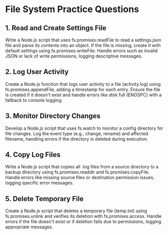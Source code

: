 # File System Practice Questions

## 1. Read and Create Settings File
Write a Node.js script that uses fs.promises.readFile to read a settings.json file and parse its contents into an object. If the file is missing, create it with default settings using fs.promises.writeFile. Handle errors such as invalid JSON or lack of write permissions, logging descriptive messages.

## 2. Log User Activity
Create a Node.js function that logs user activity to a file (activity.log) using fs.promises.appendFile, adding a timestamp for each entry. Ensure the file is created if it doesn't exist and handle errors like disk full (ENOSPC) with a fallback to console logging.

## 3. Monitor Directory Changes
Develop a Node.js script that uses fs.watch to monitor a config directory for file changes. Log the event type (e.g., change, rename) and affected filename, handling errors if the directory is deleted during execution.

## 4. Copy Log Files
Write a Node.js script that copies all .log files from a source directory to a backup directory using fs.promises.readdir and fs.promises.copyFile. Handle errors like missing source files or destination permission issues, logging specific error messages.

## 5. Delete Temporary File
Create a Node.js script that deletes a temporary file (temp.txt) using fs.promises.unlink and verifies its deletion with fs.promises.access. Handle errors if the file doesn't exist or if deletion fails due to permissions, logging appropriate messages.